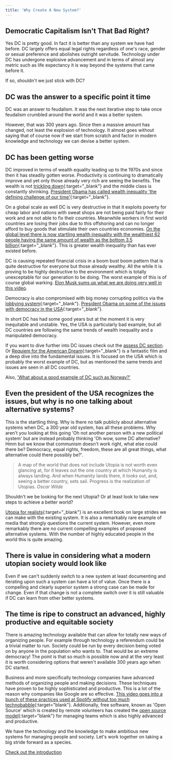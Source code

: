 ```yaml
---
title: 'Why Create A New System?'
---
```


## Democratic Capitalism Isn't That Bad Right?

Yes DC is pretty good. In fact it is better than any system we have had before. DC largely offers equal legal rights regardless of one's race, gender or sexual preference and abolishes outright servitude. Technology under DC has undergone explosive advancement and in terms of almost any metric such as life expectancy it is way beyond the systems that came before it.

If so, shouldn't we just stick with DC?

## DC was the answer to a specific point it time

DC was an answer to feudalism. It was the next iterative step to take once feudalism crumbled around the world and it was a better system.

However, that was 300 years ago. Since then a massive amount has changed, not least the explosion of technology. It almost goes without saying that of course now if we start from scratch and factor in modern knowledge and technology we can devise a better system.

## DC has been getting worse

DC improved in terms of wealth equality leading up to the 1970s and since then it has steadily gotten worse. Productivity is continuing to dramatically improve and yet only those already very rich are seeing the benefits. The wealth is not [trickling down](https://en.wikipedia.org/wiki/Trickle-down_economics){:target="_blank"} and the middle class is constantly shrinking. [President Obama has called wealth inequality 'the defining challenge of our time'](https://www.whitehouse.gov/the-press-office/2013/12/04/remarks-president-economic-mobility){:target="_blank"}.

On a global scale as well DC is very destructive in that it exploits poverty for cheap labor and nations with sweat shops are not being paid fairly for their work and are not able to fix their countries. Meanwhile workers in first world countries are losing their jobs due to this offshoring and can no longer afford to buy goods that stimulate their own countries economies. [On the global level there is now startling wealth inequality with the wealthiest 62 people having the same amount of wealth as the bottom 3.5 billion](https://www.oxfam.org.au/media/2016/01/62-people-own-same-as-half-the-world-oxfam/){:target="_blank"}. This is greater wealth inequality than has ever existed before.

DC is causing repeated financial crisis in a boom bust boom pattern that is quite destructive for everyone but those already wealthy. All the while it is proving to be highly destructive to the environment which is totally unexceptable for our generation to be doing. The worst example of this is of course global warking. [Elon Musk sums up what we are doing very well in this video](https://www.youtube.com/watch?v=xKCuDxpccYM).

Democracy is also compromised with big money corrupting politics via the [lobbying system](https://en.wikipedia.org/wiki/Lobbying){:target="_blank"}. [President Obama on some of the issues with democracy in the USA](https://www.youtube.com/watch?v=AxuwazaXOMg){:target="_blank"}.

In short DC has had some good years but at the moment it is very inequitable and unstable. Yes, the USA is particularly bad example, but all DC countries are following the same trends of wealth inequality and a manipulated democracy.

If you want to dive further into DC issues check out the [assess DC section](/assess-dc). Or [Requiem for the American Dream](http://requiemfortheamericandream.com/){:target="_blank"} is a fantastic film and a deep dive into the fundamental issues. It is focused on the USA which is probably the worst example of DC, but as mentioned the same trends and issues are seen in all DC countries.

Also, ['What about a good example of DC such as Norway?'](/open-socialism/criticisms/there-are-great-dc-countries)

## Even the president of the USA recognizes the issues, but why is no one talking about alternative systems?

This is the startling thing. Why is there no talk publicly about alternative systems when DC, a 300 year old system, has all these problems. Why aren't you looking at this going 'Oh not another person with a new political system' but are instead probably thinking 'Oh wow, some DC alternative? Hmm but we know that communism doesn't work right, what else could there be? Democracy, equal rights, freedom, these are all great things, what alternative could there possibly be?'.

<blockquote>
A map of the world that does not include Utopia is not worth even glancing at, for it leaves out the one country at which Humanity is always landing. And when Humanity lands there, it looks out, and, seeing a better country, sets sail. Progress is the realization of Utopias. <cite>Oscar Wilde</cite>
</blockquote>

Shouldn't we be looking for the next Utopia? Or at least look to take new steps to achieve a better world?

[Utopia for realists](https://thecorrespondent.com/utopia-for-realists/){:target="_blank"} is an excellent book on large strides we can make with the existing system. It is also a remarkably rare example of media that strongly questions the current system. However, even more remarkably there are no current compelling examples of proposed alternative systems. With the number of highly educated people in the world this is quite amazing.

## There is value in considering what a modern utopian society would look like

Even if we can't suddenly switch to a new system at least documenting and iterating upon such a system can have a lot of value. Once there is a compelling and clearly superior system a strong case can be made for change. Even if that change is not a complete switch over it is still valuable if DC can learn from other better systems.

## The time is ripe to construct an advanced, highly productive and equitable society

There is amazing technology available that can allow for totally new ways of organizing people. For example through technology a referendum could be a trivial matter to run. Society could be run by every decision being voted on by anyone in the population who wants to. That would be an extreme democracy! The point is that so much is possible now and at the very least it is worth considering options that weren't available 300 years ago when DC started.

Business and more specifically technology companies have advanced methods of organizing people and making decisions. These techniques have proven to be highly sophisticated and productive. This is a lot of the reason why companies like Google are so effective. [This video goes into a bunch of these practices used at Spotify without too much technobabble](https://labs.spotify.com/2014/03/27/spotify-engineering-culture-part-1/){:target="blank"}. Additionally, free software, known as 'Open Source' which is created by remote volunteers has created the [open source model](https://en.wikipedia.org/wiki/Open-source_model){:target="blank"} for managing teams which is also highly advanced and productive.

We have the technology and the knowledge to make ambitious new systems for managing people and society. Let's work together on taking a big stride forward as a species.

[Check out the introduction](/introduction)
